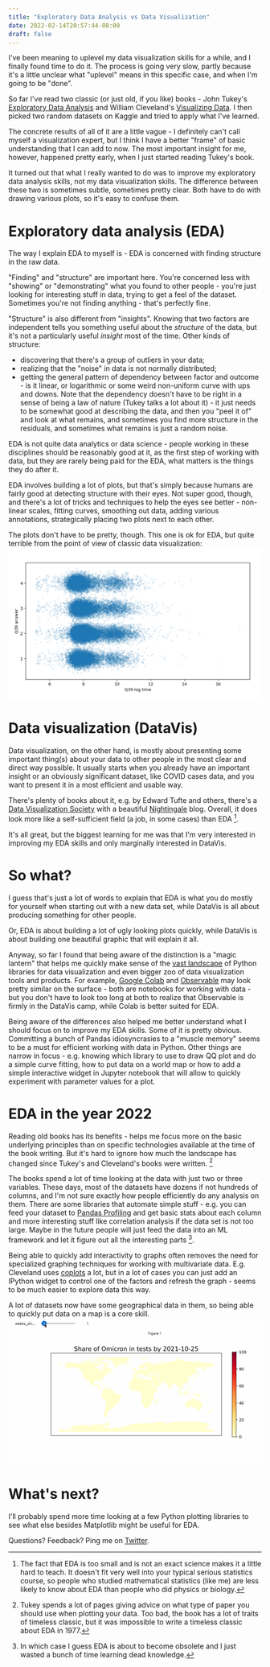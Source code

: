 ```yaml
---
title: "Exploratory Data Analysis vs Data Visualization"
date: 2022-02-14T20:57:44-08:00
draft: false
---
```

I've been meaning to uplevel my data visualization skills for a while, and I finally found time to do it. The process is going very slow, partly because it's a little unclear what "uplevel" means in this specific case, and when I'm going to be "done".

So far I've read two classic (or just old, if you like) books - John Tukey's [Exploratory Data Analysis](https://www.amazon.com/Exploratory-Data-Analysis-Classic-Version/dp/0134995457/ref=sr_1_1) and William Cleveland's [Visualizing Data](https://www.amazon.com/Visualizing-Data-William-S-Cleveland/dp/0963488406/ref=sr_1_2). I then picked two random datasets on Kaggle and tried to apply what I've learned.

The concrete results of all of it are a little vague - I definitely can't call myself a visualization expert, but I think I have a better "frame" of basic understanding that I can add to now. The most important insight for me, however, happened pretty early, when I just started reading Tukey's book.

It turned out that what I really wanted to do was to improve my exploratory data analysis skills, not my data visualization skills. The difference between these two is sometimes subtle, sometimes pretty clear. Both have to do with drawing various plots, so it's easy to confuse them.

# Exploratory data analysis (EDA)
The way I explain EDA to myself is - EDA is concerned with finding structure in the raw data.

"Finding" and "structure" are important here. You're concerned less with "showing" or "demonstrating" what you found to other people - you're just looking for interesting stuff in data, trying to get a feel of the dataset. Sometimes you're not finding anything - that's perfectly fine.

"Structure" is also different from "insights". Knowing that two factors are independent tells you something useful about the _structure_ of the data, but it's not a particularly useful _insight_ most of the time. Other kinds of structure:

- discovering that there's a group of outliers in your data;
- realizing that the "noise" in data is not normally distributed;
- getting the general pattern of dependency between factor and outcome - is it linear, or logarithmic or some weird non-uniform curve with ups and downs. Note that the dependency doesn't have to be right in a sense of being a law of nature (Tukey talks a lot about it) - it just needs to be somewhat good at describing the data, and then you "peel it of" and look at what remains, and sometimes you find more structure in the residuals, and sometimes what remains is just a random noise.

EDA is not quite data analytics or data science - people working in these disciplines should be reasonably good at it, as the first step of working with data, but they are rarely being paid for the EDA, what matters is the things they do after it.

EDA involves building a lot of plots, but that's simply because humans are fairly good at detecting structure with their eyes. Not super good, though, and there's a lot of tricks and techniques to help the eyes see better - non-linear scales, fitting curves, smoothing out data, adding various annotations, strategically placing two plots next to each other.

The plots don't have to be pretty, though. This one is ok for EDA, but quite terrible from the point of view of classic data visualization:
![Ugly EDA scatter plot](/img/EDA_plot.png)

# Data visualization (DataVis)
Data visualization, on the other hand, is mostly about presenting some important thing(s) about your data to other people in the most clear and direct way possible. It usually starts when you already have an important insight or an obviously significant dataset, like COVID cases data, and you want to present it in a most efficient and usable way.

There's plenty of books about it, e.g. by Edward Tufte and others, there's a [Data Visualization Society](https://www.datavisualizationsociety.org/) with a beautiful [Nightingale](https://nightingaledvs.com/) blog. Overall, it does look more like a self-sufficient field (a job, in some cases) than EDA [^1].

It's all great, but the biggest learning for me was that I'm very interested in improving my EDA skills and only marginally interested in DataVis.

[^1]: The fact that EDA is too small and is not an exact science makes it a little hard to teach. It doesn't fit very well into your typical serious statistics course, so people who studied mathematical statistics (like me) are less likely to know about EDA than people who did physics or biology.

# So what?
I guess that's just a lot of words to explain that EDA is what you do mostly for yourself when starting out with a new data set, while DataVis is all about producing something for other people.

Or, EDA is about building a lot of ugly looking plots quickly, while DataVis is about building one beautiful graphic that will explain it all.

Anyway, so far I found that being aware of the distinction is a "magic lantern" that helps me quickly make sense of the [vast landscape](https://pyviz.org/overviews/index.html) of Python libraries for data visualization and even bigger zoo of data visualization tools and products. For example, [Google Colab](https://colab.research.google.com/) and [Observable](https://observablehq.com/) may look pretty similar on the surface - both are notebooks for working with data - but you don't have to look too long at both to realize that Observable is firmly in the DataVis camp, while Colab is better suited for EDA.

Being aware of the differences also helped me better understand what I should focus on to improve my EDA skills. Some of it is pretty obvious. Committing a bunch of Pandas idiosyncrasies to a "muscle memory" seems to be a must for efficient working with data in Python. Other things are narrow in focus - e.g. knowing which library to use to draw QQ plot and do a simple curve fitting, how to put data on a world map or how to add a simple interactive widget in Jupyter notebook that will allow to quickly experiment with parameter values for a plot.

# EDA in the year 2022
Reading old books has its benefits - helps me focus more on the basic underlying principles than on specific technologies available at the time of the book writing. But it's hard to ignore how much the landscape has changed since Tukey's and Cleveland's books were written. [^2]

[^2]: Tukey spends a lot of pages giving advice on what type of paper you should use when plotting your data. Too bad, the book has a lot of traits of timeless classic, but it was impossible to write a timeless classic about EDA in 1977.

The books spend a lot of time looking at the data with just two or three variables. These days, most of the datasets have dozens if not hundreds of columns, and I'm not sure exactly how people efficiently do any analysis on them. There are some libraries that automate simple stuff - e.g. you can feed your dataset to [Pandas Profiling](https://pandas-profiling.github.io/pandas-profiling/docs/master/rtd/) and get basic stats about each column and more interesting stuff like correlation analysis if the data set is not too large. Maybe in the future people will just feed the data into an ML framework and let it figure out all the interesting parts [^3].

[^3]: In which case I guess EDA is about to become obsolete and I just wasted a bunch of time learning dead knowledge.

Being able to quickly add interactivity to graphs often removes the need for specialized graphing techniques for working with multivariate data. E.g. Cleveland uses [coplots](https://www.itl.nist.gov/div898/handbook/eda/section3/condplot.htm) a lot, but in a lot of cases you can just add an IPython widget to control one of the factors and refresh the graph - seems to be much easier to explore data this way.

A lot of datasets now have some geographical data in them, so being able to quickly put data on a map is a core skill.
![Interactive map plot](/img/InteractiveMap.gif)

# What's next?
I'll probably spend more time looking at a few Python plotting libraries to see what else besides Matplotlib might be useful for EDA.

Questions? Feedback? Ping me on [Twitter](https://twitter.com/dkishylau).
